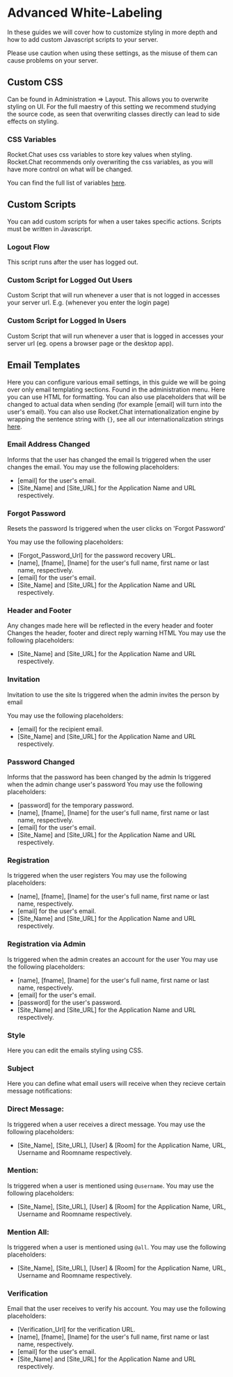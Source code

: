 # Advanced White-Labeling

In these guides we will cover how to customize styling in more depth and how to add custom Javascript scripts to your server.

Please use caution when using these settings, as the misuse of them can cause problems on your server.

## Custom CSS

Can be found in Administration =&gt; Layout. This allows you to overwrite styling on UI. For the full maestry of this setting we recommend studying the source code, as seen that overwriting classes directly can lead to side effects on styling.

### CSS Variables

Rocket.Chat uses css variables to store key values when styling. Rocket.Chat recommends only overwriting the css variables, as you will have more control on what will be changed.

You can find the full list of variables [here](https://github.com/RocketChat/Rocket.Chat/blob/84d547055ea1ce08e55d7a95ed99dd9c0be852b9/app/theme/client/imports/general/variables.css).

## Custom Scripts

You can add custom scripts for when a user takes specific actions. Scripts must be written in Javascript.

### Logout Flow

This script runs after the user has logged out.

### Custom Script for Logged Out Users

Custom Script that will run whenever a user that is not logged in accesses your server url. E.g. \(whenever you enter the login page\)

### Custom Script for Logged In Users

Custom Script that will run whenever a user that is logged in accesses your server url \(eg. opens a browser page or the desktop app\).

## Email Templates

Here you can configure various email settings, in this guide we will be going over only email templating sections. Found in the administration menu. Here you can use HTML for formatting. You can also use placeholders that will be changed to actual data when sending \(for example \[email\] will turn into the user's email\). You can also use Rocket.Chat internationalization engine by wrapping the sentence string with `{}`, see all our internationalization strings [here](https://github.com/RocketChat/Rocket.Chat/blob/develop/packages/rocketchat-i18n/i18n/en.i18n.json#L1198).

### Email Address Changed

Informs that the user has changed the email Is triggered when the user changes the email. You may use the following placeholders:

* \[email\] for the user's email.
* \[Site\_Name\] and \[Site\_URL\] for the Application Name and URL respectively.

### Forgot Password

Resets the password Is triggered when the user clicks on 'Forgot Password'

You may use the following placeholders:

* \[Forgot\_Password\_Url\] for the password recovery URL.
* \[name\], \[fname\], \[lname\] for the user's full name, first name or last name, respectively.
* \[email\] for the user's email.
* \[Site\_Name\] and \[Site\_URL\] for the Application Name and URL respectively.

### Header and Footer

Any changes made here will be reflected in the every header and footer Changes the header, footer and direct reply warning HTML You may use the following placeholders:

* \[Site\_Name\] and \[Site\_URL\] for the Application Name and URL respectively.

### Invitation

Invitation to use the site Is triggered when the admin invites the person by email

You may use the following placeholders:

* \[email\] for the recipient email.
* \[Site\_Name\] and \[Site\_URL\] for the Application Name and URL respectively.

### Password Changed

Informs that the password has been changed by the admin Is triggered when the admin change user's password You may use the following placeholders:

* \[password\] for the temporary password.
* \[name\], \[fname\], \[lname\] for the user's full name, first name or last name, respectively.
* \[email\] for the user's email.
* \[Site\_Name\] and \[Site\_URL\] for the Application Name and URL respectively.

### Registration

Is triggered when the user registers You may use the following placeholders:

* \[name\], \[fname\], \[lname\] for the user's full name, first name or last name, respectively.
* \[email\] for the user's email.
* \[Site\_Name\] and \[Site\_URL\] for the Application Name and URL respectively.

### Registration via Admin

Is triggered when the admin creates an account for the user You may use the following placeholders:

* \[name\], \[fname\], \[lname\] for the user's full name, first name or last name, respectively.
* \[email\] for the user's email.
* \[password\] for the user's password.
* \[Site\_Name\] and \[Site\_URL\] for the Application Name and URL respectively.

### Style

Here you can edit the emails styling using CSS.

### Subject

Here you can define what email users will receive when they recieve certain message notifications:

### Direct Message:

Is triggered when a user receives a direct message. You may use the following placeholders:

* \[Site\_Name\], \[Site\_URL\], \[User\] & \[Room\] for the Application Name, URL, Username and Roomname respectively.

### Mention:

Is triggered when a user is mentioned using `@username`. You may use the following placeholders:

* \[Site\_Name\], \[Site\_URL\], \[User\] & \[Room\] for the Application Name, URL, Username and Roomname respectively.

### Mention All:

Is triggered when a user is mentioned using `@all`. You may use the following placeholders:

* \[Site\_Name\], \[Site\_URL\], \[User\] & \[Room\] for the Application Name, URL, Username and Roomname respectively.

### Verification

Email that the user receives to verify his account. You may use the following placeholders:

* \[Verification\_Url\] for the verification URL.
* \[name\], \[fname\], \[lname\] for the user's full name, first name or last name, respectively.
* \[email\] for the user's email.
* \[Site\_Name\] and \[Site\_URL\] for the Application Name and URL respectively.


